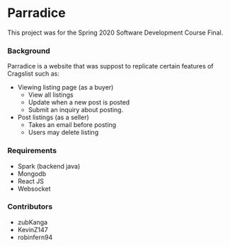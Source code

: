 # Parradice
This project was for the Spring 2020 Software Development Course Final.

### Background
Parradice is a website that was suppost to replicate certain features of Cragslist such as:
- Viewing listing page (as a buyer)</br>
  * View all listings
  * Update when a new post is posted
  * Submit an inquiry about posting.
- Post listings (as a seller)
  * Takes an email before posting
  * Users may delete listing



### Requirements
- Spark (backend java)
- Mongodb 
- React JS
- Websocket

### Contributors
- zubKanga
- KevinZ147 
- robinfern94
